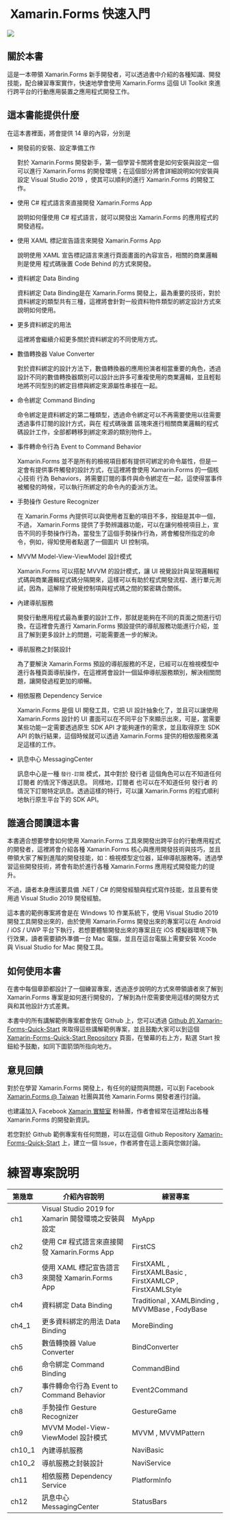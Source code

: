 #  Xamarin.Forms 快速入門

![](Cover.png)

##  關於本書

這是一本帶領 Xamarin.Forms 新手開發者，可以透過書中介紹的各種知識、開發技能，配合練習專案實作，快速地學會使用 Xamarin.Forms 這個 UI Toolkit 來進行跨平台的行動應用裝置之應用程式開發工作。

## 這本書能提供什麼

在這本書裡面，將會提供 14 章的內容，分別是

* 開發前的安裝、設定準備工作
  
  對於 Xamarin.Forms 開發新手，第一個學習卡關將會是如何安裝與設定一個可以進行 Xamarin.Forms 的開發環境；在這個部分將會詳細說明如何安裝與設定 Visual Studio 2019 ，使其可以順利的進行 Xamarin.Forms 的開發工作。

* 使用 C# 程式語言來直接開發 Xamarin.Forms App

  說明如何僅使用 C# 程式語言，就可以開發出 Xamarin.Forms 的應用程式的開發過程。

* 使用 XAML 標記宣告語言來開發 Xamarin.Forms App

  說明使用 XAML 宣告標記語言來進行頁面畫面的內容宣告，相關的商業邏輯則是使用 程式碼後置 Code Behind 的方式來開發。

* 資料綁定 Data Binding

  資料綁定 Data Binding是在 Xamarin.Forms 開發上，最為重要的技術，對於資料綁定的類型共有三種，這裡將會針對一般資料物件類型的綁定設計方式來說明如何使用。

* 更多資料綁定的用法

  這裡將會繼續介紹更多關於資料綁定的不同使用方式。

* 數值轉換器 Value Converter

  對於資料綁定的設計方法下，數值轉換器的應用扮演者相當重要的角色，透過設計不同的數值轉換器類別可以設計出許多可重複使用的商業邏輯，並且輕鬆地將不同型別的綁定目標與綁定來源屬性串接在一起。

* 命令綁定 Command Binding

  命令綁定是資料綁定的第二種類型，透過命令綁定可以不再需要使用以往需要透過事件訂閱的設計方式，與在 程式碼後置 區塊來進行相關商業邏輯的程式碼設計工作，全部都轉移到綁定來源的類別物件上。

* 事件轉命令行為 Event to Command Behavior

  Xamarin.Forms 並不是所有的檢視項目都有提供可綁定的命令屬性，但是一定會有提供事件觸發的設計方式，在這裡將會使用 Xamarin.Forms 的一個核心技術 行為 Behaviors，將需要訂閱的事件與命令綁定在一起，這使得當事件被觸發的時候，可以執行所綁定的命令內的委派方法。

* 手勢操作 Gesture Recognizer

  在 Xamarin.Forms 內提供可以與使用者互動的項目不多，按鈕是其中一個，不過， Xamarin.Forms 提供了手勢辨識器功能，可以在讓何檢視項目上，宣告不同的手勢操作行為，當發生了這個手勢操作行為，將會觸發所指定的命令，例如，得知使用者點選了一個圖片 UI 控制項。

* MVVM Model-View-ViewModel 設計模式

  Xamarin.Forms 可以搭配 MVVM 的設計模式，讓 UI 視覺設計與呈現邏輯程式碼與商業邏輯程式碼分隔開來，這樣可以有助於程式開發流程、進行單元測試，因為，這解除了視覺控制項與程式碼之間的緊密耦合關係。

* 內建導航服務

  開發行動應用程式最為重要的設計工作，那就是能夠在不同的頁面之間進行切換，在這裡會先進行 Xamarin.Forms 預設提供的導航服務功能進行介紹，並且了解到更多設計上的問題，可能需要進一步的解決。

* 導航服務之封裝設計

  為了要解決 Xamarin.Forms 預設的導航服務的不足，已經可以在檢視模型中進行各種頁面導航操作，在這裡將會設計一個延伸導航服務類別，解決相關問題，讓開發過程更加的順暢。

* 相依服務 Dependency Service

  Xamarin.Forms 是個 UI 開發工具，它把 UI 設計抽象化了，並且可以讓使用 Xamarin.Forms 設計的 UI 畫面可以在不同平台下來顯示出來，可是，當需要某些功能一定需要透過原生 SDK API 才能夠運作的需求，並且取得原生 SDK API 的執行結果，這個時候就可以透過 Xamarin.Forms 提供的相依服務來滿足這樣的工作。

* 訊息中心 MessagingCenter

  訊息中心是一種 `發行-訂閱` 模式，其中對於 發行者 這個角色可以在不知道任何 訂閱者 的情況下傳送訊息。 同樣地，訂閱者 也可以在不知道任何 發行者 的情況下訂閱特定訊息。透過這樣的特行，可以讓 Xamarin.Forms 的程式順利地執行原生平台下的 SDK API。

## 誰適合閱讀這本書

本書適合想要學會如何使用 Xamarin.Forms 工具來開發出跨平台的行動應用程式的開發者，這裡將會介紹各種 Xamarin.Forms 核心與應用開發技術與技巧，並且帶領大家了解到進階的開發技能，如：檢視模型定位器，延伸導航服務等。透過學習這些開發技術，將會有助於進行各種 Xamarin.Forms 應用程式開發能力的提升。

不過，讀者本身應該要具備 .NET / C# 的開發經驗與程式寫作技能，並且要有使用過 Visual Studio 2019 開發經驗。

這本書的範例專案將會是在 Windows 10 作業系統下，使用 Visual Studio 2019 開發工具開發出來的，由於使用 Xamarin.Forms 開發出來的專案可以在 Android / iOS / UWP 平台下執行，若想要體驗開發出來的專案且在 iOS 模擬器環境下執行效果，讀者需要額外準備一台 Mac 電腦，並且在這台電腦上需要安裝 Xcode 與 Visual Studio for Mac 開發工具。

## 如何使用本書

在書中每個章節都設計了一個練習專案，透過逐步說明的方式來帶領讀者來了解到 Xamarin.Forms 專案是如何進行開發的，了解到為什麼需要使用這樣的開發方式與和其他設計方式差異。

本書中的所有講解範例專案都會放在 Github 上，您可以透過 [Github 的 Xamarin-Forms-Quick-Start](https://github.com/vulcanlee/Xamarin-Forms-Quick-Start) 來取得這些講解範例專案，並且鼓勵大家可以到這個 [Xamarin-Forms-Quick-Start Repository](https://github.com/vulcanlee/Xamarin-Forms-Quick-Start) 頁面，在螢幕的右上方，點選 Start 按鈕給予鼓勵，如同下圖箭頭所指向地方。

## 意見回饋

對於在學習 Xamarin.Forms 開發上，有任何的疑問與問題，可以到 Facebook [Xamarin.Forms @ Taiwan](https://www.facebook.com/groups/XamarinFormstw) 社團與其他 Xamarin.Forms 開發者進行討論。

也建議加入 Facebook [Xamarin 實驗室](https://www.facebook.com/vulcanlabtw/) 粉絲團，作者會經常在這裡貼出各種 Xamarin.Forms 的開發新資訊。

若您對於 Github 範例專案有任何問題，可以在這個 Github Repository [Xamarin-Forms-Quick-Start](https://github.com/vulcanlee/Xamarin-Forms-Quick-Start) 上，建立一個 Issue，作者將會在這上面與您做討論。

# 練習專案說明

|第幾章|介紹內容說明|練習專案|
|-|-|-|
|ch1|Visual Studio 2019 for Xamarin 開發環境之安裝與設定|MyApp|
|ch2|使用 C# 程式語言來直接開發 Xamarin.Forms App|FirstCS|
|ch3|使用 XAML 標記宣告語言來開發 Xamarin.Forms App|FirstXAML , FirstXAMLBasic , FirstXAMLCP , FirstXAMLStyle|
|ch4|資料綁定 Data Binding|Traditional , XAMLBinding , MVVMBase , FodyBase|
|ch4_1|更多資料綁定的用法 Data Binding|MoreBinding|
|ch5|數值轉換器 Value Converter|BindConverter|
|ch6|命令綁定 Command Binding|CommandBind|
|ch7|事件轉命令行為 Event to Command Behavior|Event2Command|
|ch8|手勢操作 Gesture Recognizer|GestureGame|
|ch9|MVVM Model-View-ViewModel 設計模式|MVVM , MVVMPattern|
|ch10_1|內建導航服務|NaviBasic|
|ch10_2|導航服務之封裝設計|NaviService|
|ch11|相依服務 Dependency Service|PlatformInfo|
|ch12|訊息中心 MessagingCenter|StatusBars|

